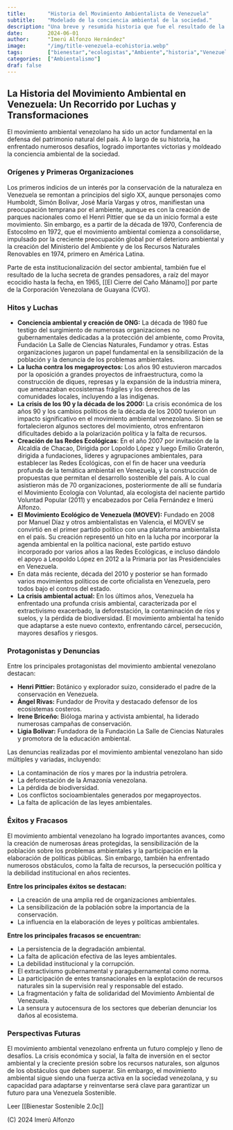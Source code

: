```yaml
---
title:       "Historia del Movimiento Ambientalista de Venezuela"
subtitle:    "Modelado de la conciencia ambiental de la sociedad."
description: "Una breve y resumida historia que fue el resultado de la lucha secreta de grandes pensadores y amantes de la naturaleza"
date:        2024-06-01
author:      "Imerú Alfonzo Hernández"
image:       "/img/title-venezuela-ecohistoria.webp"
tags:        ["bienestar","ecologistas","Ambiente","historia","Venezuela"]
categories:  ["Ambientalismo"]
draf: false
---
```

## La Historia del Movimiento Ambiental en Venezuela: Un Recorrido por Luchas y Transformaciones

El movimiento ambiental venezolano ha sido un actor fundamental en la defensa del patrimonio natural del país. A lo largo de su historia, ha enfrentado numerosos desafíos, logrado importantes victorias y moldeado la conciencia ambiental de la sociedad.

### Orígenes y Primeras Organizaciones

Los primeros indicios de un interés por la conservación de la naturaleza en Venezuela se remontan a principios del siglo XX, aunque personajes como Humboldt, Simón Bolívar, José María Vargas y otros, manifiestan una preocupación temprana por el ambiente, aunque es con la creación de parques nacionales como el Henri Pittier que se da un inicio formal a este movimiento. Sin embargo, es a partir de la década de 1970, Conferencia de Estocolmo en 1972, que el movimiento ambiental comienza a consolidarse, impulsado por la creciente preocupación global por el deterioro ambiental y la creación del Ministerio del Ambiente y de los Recursos Naturales Renovables en 1974, primero en América Latina. 

Parte de esta institucionalización del sector ambiental, también fue el resultado de la lucha secreta de grandes pensadores, a raíz del mayor ecocidio hasta la fecha, en 1965, [[El Cierre del Caño Mánamo]] por parte de la Corporación Venezolana de Guayana (CVG).

### Hitos y Luchas

* **Conciencia ambiental y creación de ONG:** La década de 1980 fue testigo del surgimiento de numerosas organizaciones no gubernamentales dedicadas a la protección del ambiente, como Provita, Fundación La Salle de Ciencias Naturales, Fundamor y otras. Estas organizaciones jugaron un papel fundamental en la sensibilización de la población y la denuncia de los problemas ambientales.
* **La lucha contra los megaproyectos:** Los años 90 estuvieron marcados por la oposición a grandes proyectos de infraestructura, como la construcción de diques, represas y la expansión de la industria minera, que amenazaban ecosistemas frágiles y los derechos de las comunidades locales, incluyendo a las indígenas.
* **La crisis de los 90 y la década de los 2000:** La crisis económica de los años 90 y los cambios políticos de la década de los 2000 tuvieron un impacto significativo en el movimiento ambiental venezolano. Si bien se fortalecieron algunos sectores del movimiento, otros enfrentaron dificultades debido a la polarización política y la falta de recursos.
* **Creación de las Redes Ecológicas**: En el año 2007 por invitación de la Alcaldía de Chacao, Dirigida por Lopoldo López y luego Emilio Graterón, dirigida a fundaciones, líderes y agrupaciones ambientales,  para establecer las Redes Ecológicas, con el fin de hacer una veeduría profunda de la temática ambiental en Venezuela, y la construcción de propuestas que permitan el desarrollo sostenible del país. A lo cual asistieron más de 70 organizaciones, posteriormente de allí se fundaría el Movimiento Ecología con Voluntad, ala ecologista del naciente partido Voluntad Popular (2011) y encabezados por Celia Fernández e Imerú Alfonzo.
* **El Movimiento Ecológico de Venezuela (MOVEV):** Fundado en 2008 por Manuel Díaz y otros ambientalistas en Valencia, el MOVEV se convirtió en el primer partido político con una plataforma ambientalista en el país. Su creación representó un hito en la lucha por incorporar la agenda ambiental en la política nacional, este partido estuvo incorporado por varios años a las Redes Ecológicas, e incluso dándolo el apoyo a Leopoldo López en  2012 a la Primaria por las Presidenciales en Venezuela.
* En data más reciente, década del 2010 y posterior se han formado varios movimientos políticos de corte oficialista en Venezuela, pero todos bajo el contros del estado.  
* **La crisis ambiental actual:** En los últimos años, Venezuela ha enfrentado una profunda crisis ambiental, caracterizada por el extractivismo exacerbado, la deforestación, la contaminación de ríos y suelos, y la pérdida de biodiversidad. El movimiento ambiental ha tenido que adaptarse a este nuevo contexto, enfrentando cárcel, persecución, mayores desafíos y riesgos.

### Protagonistas y Denuncias

Entre los principales protagonistas del movimiento ambiental venezolano destacan:

* **Henri Pittier:** Botánico y explorador suizo, considerado el padre de la conservación en Venezuela.
* **Ángel Rivas:** Fundador de Provita y destacado defensor de los ecosistemas costeros.
* **Irene Briceño:** Bióloga marina y activista ambiental, ha liderado numerosas campañas de conservación.
* **Ligia Bolívar:** Fundadora de la Fundación La Salle de Ciencias Naturales y promotora de la educación ambiental.

Las denuncias realizadas por el movimiento ambiental venezolano han sido múltiples y variadas, incluyendo:

* La contaminación de ríos y mares por la industria petrolera.
* La deforestación de la Amazonía venezolana.
* La pérdida de biodiversidad.
* Los conflictos socioambientales generados por megaproyectos.
* La falta de aplicación de las leyes ambientales.

### Éxitos y Fracasos

El movimiento ambiental venezolano ha logrado importantes avances, como la creación de numerosas áreas protegidas, la sensibilización de la población sobre los problemas ambientales y la participación en la elaboración de políticas públicas. Sin embargo, también ha enfrentado numerosos obstáculos, como la falta de recursos, la persecución política y la debilidad institucional en años recientes.

**Entre los principales éxitos se destacan:**

* La creación de una amplia red de organizaciones ambientales.
* La sensibilización de la población sobre la importancia de la conservación.
* La influencia en la elaboración de leyes y políticas ambientales.

**Entre los principales fracasos se encuentran:**

* La persistencia de la degradación ambiental.
* La falta de aplicación efectiva de las leyes ambientales.
* La debilidad institucional y la corrupción.
* El extractivismo gubernamental y paragubernamental como norma.
* La participación de entes transnacionales en la explotación de recursos naturales sin la supervisión real y responsable del estado.
* La fragmentación y falta de solidaridad del Movimiento Ambiental de Venezuela.
* La sensura y autocensura de los sectores que deberían denunciar los daños al ecosistema.

### Perspectivas Futuras

El movimiento ambiental venezolano enfrenta un futuro complejo y lleno de desafíos. La crisis económica y social, la falta de inversión en el sector ambiental y la creciente presión sobre los recursos naturales, son algunos de los obstáculos que deben superar. Sin embargo, el movimiento ambiental sigue siendo una fuerza activa en la sociedad venezolana, y su capacidad para adaptarse y reinventarse será clave para garantizar un futuro para una Venezuela Sostenible.

Leer [[Bienestar Sostenible 2.0c]]

(C) 2024 Imerú Alfonzo
